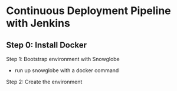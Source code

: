 # Continuous Deployment Pipeline with Jenkins

## Step 0: Install Docker

Step 1: Bootstrap environment with Snowglobe

- run up snowglobe with a docker command

Step 2: Create the environment


